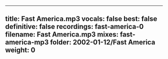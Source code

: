 
---
title: Fast America.mp3
vocals: false
best: false
definitive: false
recordings: fast-america-0
filename: Fast America.mp3
mixes: fast-america-mp3
folder: 2002-01-12/Fast America
weight: 0
---
